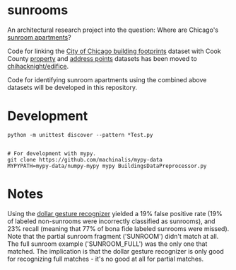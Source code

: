 sunrooms
========

An architectural research project into the question: Where are Chicago's [sunroom apartments](http://greycity.chicagomaroon.com/article/a-sunroom-of-ones-own-2/)?

Code for linking the [City of Chicago building footprints](https://data.cityofchicago.org/Buildings/Building-Footprints-deprecated-August-2015-/qv97-3bvb) dataset with Cook County [property](http://www.cookcountypropertyinfo.com/Pages/PIN-Search.aspx) and [address points](https://datacatalog.cookcountyil.gov/GIS-Maps/ccgisdata-Address-Point-Chicago/jev2-4wjs) datasets has been moved to [chihacknight/edifice](https://github.com/chihacknight/edifice).

Code for identifying sunroom apartments using the combined above datasets will be developed in this repository.

Development
===========

    python -m unittest discover --pattern *Test.py


    # For development with mypy.
    git clone https://github.com/machinalis/mypy-data
    MYPYPATH=mypy-data/numpy-mypy mypy BuildingsDataPreprocessor.py

Notes
=====

Using the [dollar gesture recognizer][] yielded a 19% false positive rate (19% of labeled non-sunrooms were incorrectly classified as sunrooms), and 23% recall (meaning that 77% of bona fide labeled sunrooms were missed). Note that the partial sunroom fragment ('SUNROOM') didn't match at all. The full sunroom example ('SUNROOM_FULL') was the only one that matched. The implication is that the dollar gesture recognizer is only good for recognizing full matches - it's no good at all for partial matches.

[dollar gesture recognizer]: http://depts.washington.edu/madlab/proj/dollar/index.html

